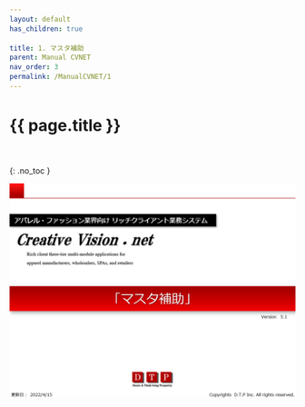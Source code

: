 ```yaml
---
layout: default
has_children: true

title: 1. マスタ補助
parent: Manual CVNET
nav_order: 3
permalink: /ManualCVNET/1
---
```


# {{ page.title }}　<br/><br/>

{: .no_toc }


<a href="/img/MasterHojo/MH1.PNG" target="_blank">
<img src="/img/MasterHojo/MH1.PNG" alt="login image"></a>